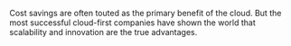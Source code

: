 Cost savings are often touted as the primary benefit of the cloud. But the most successful cloud-first companies have shown the world that scalability and innovation are the true advantages.

